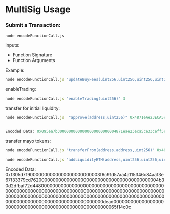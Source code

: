 # MultiSig Usage

### Submit a Transaction:

`node encodeFunctionCall.js`

inputs:

- Function Signature
- Function Arguments

Example:

```javascript
node encodeFunctionCall.js "updateBuyFees(uint256,uint256,uint256,uint256,uint256)" 1 1 2 2 1
```

enableTrading:

```javascript
node encodeFunctionCall.js "enableTrading(uint256)" 3
```

transfer for initial liquidity:

```javascript
node encodeFunctionCall.js  "approve(address,uint256)" 0x4871eAe23ECA5cE33ceff5e0366Ef5d585e13253 1000000000000000000000000000


Encoded Data: 0x095ea7b30000000000000000000000004871eae23eca5ce33ceff5e0366ef5d585e132530000000000000000000000000000000000000000033b2e3c9fd0803ce8000000
```

transfer mayo tokens:

```javascript
node encodeFunctionCall.js "transferFrom(address,address,uint256)" 0x4871eAe23ECA5cE33ceff5e0366Ef5d585e13253 0x391AE0bbFc46E2671E976efbfdB83b01F5701382 90900000000000000000000000
```

```javascript
node encodeFunctionCall.js "addLiquidityETH(address,uint256,uint256,uint256,address,uint256)" 0x3f6c91d57aa4A115346c84aa13e67f33379CD762 90900000000000000000000000 0 0 0x000000000000000000000000000000000000dead 1710512460

```

Encoded Data: 0xf305d7190000000000000000000000003f6c91d57aa4a115346c84aa13e67f33379cd7620000000000000000000000000000000000000000004b30d2dfbaf72d4480000000000000000000000000000000000000000000000000000000000000000000000000000000000000000000000000000000000000000000000000000000000000000000000000000000000000000000000000000000000000000000000000dead0000000000000000000000000000000000000000000000000000000065f14c0c
